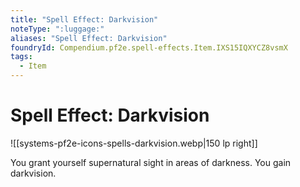 ```yaml
---
title: "Spell Effect: Darkvision"
noteType: ":luggage:"
aliases: "Spell Effect: Darkvision"
foundryId: Compendium.pf2e.spell-effects.Item.IXS15IQXYCZ8vsmX
tags:
  - Item
---
```


# Spell Effect: Darkvision
![[systems-pf2e-icons-spells-darkvision.webp|150 lp right]]

You grant yourself supernatural sight in areas of darkness. You gain darkvision.
